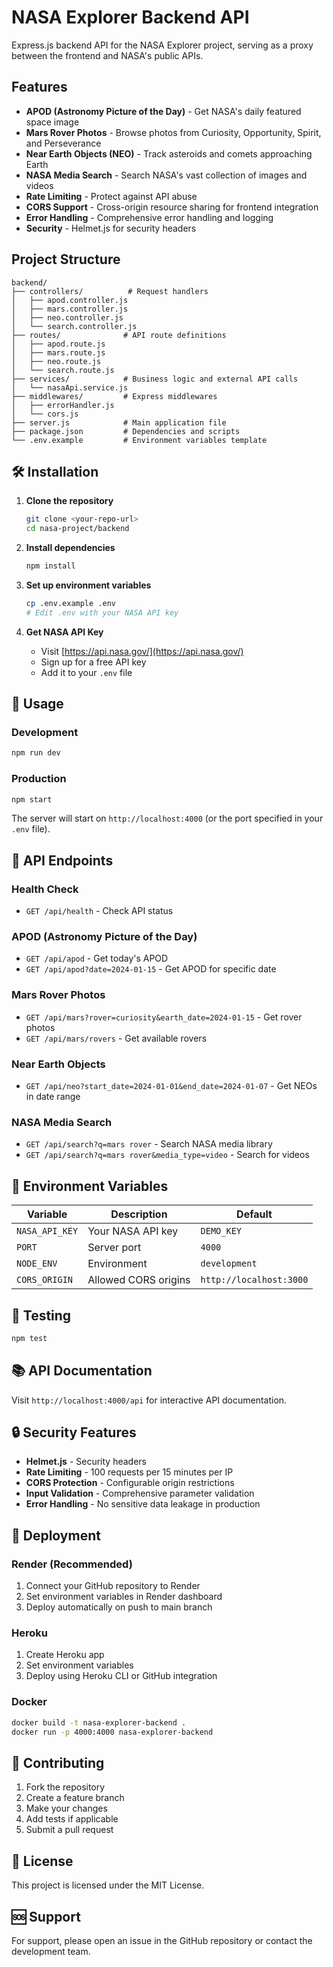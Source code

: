 # NASA Explorer Backend API

Express.js backend API for the NASA Explorer project, serving as a proxy between the frontend and NASA's public APIs.

## Features

- **APOD (Astronomy Picture of the Day)** - Get NASA's daily featured space image
- **Mars Rover Photos** - Browse photos from Curiosity, Opportunity, Spirit, and Perseverance
- **Near Earth Objects (NEO)** - Track asteroids and comets approaching Earth
- **NASA Media Search** - Search NASA's vast collection of images and videos
- **Rate Limiting** - Protect against API abuse
- **CORS Support** - Cross-origin resource sharing for frontend integration
- **Error Handling** - Comprehensive error handling and logging
- **Security** - Helmet.js for security headers

##  Project Structure

```
backend/
├── controllers/          # Request handlers
│   ├── apod.controller.js
│   ├── mars.controller.js
│   ├── neo.controller.js
│   └── search.controller.js
├── routes/              # API route definitions
│   ├── apod.route.js
│   ├── mars.route.js
│   ├── neo.route.js
│   └── search.route.js
├── services/            # Business logic and external API calls
│   └── nasaApi.service.js
├── middlewares/         # Express middlewares
│   ├── errorHandler.js
│   └── cors.js
├── server.js            # Main application file
├── package.json         # Dependencies and scripts
└── .env.example         # Environment variables template
```

## 🛠 Installation

1. **Clone the repository**
   ```bash
   git clone <your-repo-url>
   cd nasa-project/backend
   ```

2. **Install dependencies**
   ```bash
   npm install
   ```

3. **Set up environment variables**
   ```bash
   cp .env.example .env
   # Edit .env with your NASA API key
   ```

4. **Get NASA API Key**
   - Visit [https://api.nasa.gov/](https://api.nasa.gov/)
   - Sign up for a free API key
   - Add it to your `.env` file

## 🚀 Usage

### Development
```bash
npm run dev
```

### Production
```bash
npm start
```

The server will start on `http://localhost:4000` (or the port specified in your `.env` file).

## 📡 API Endpoints

### Health Check
- `GET /api/health` - Check API status

### APOD (Astronomy Picture of the Day)
- `GET /api/apod` - Get today's APOD
- `GET /api/apod?date=2024-01-15` - Get APOD for specific date

### Mars Rover Photos
- `GET /api/mars?rover=curiosity&earth_date=2024-01-15` - Get rover photos
- `GET /api/mars/rovers` - Get available rovers

### Near Earth Objects
- `GET /api/neo?start_date=2024-01-01&end_date=2024-01-07` - Get NEOs in date range

### NASA Media Search
- `GET /api/search?q=mars rover` - Search NASA media library
- `GET /api/search?q=mars rover&media_type=video` - Search for videos

## 🔧 Environment Variables

| Variable | Description | Default |
|----------|-------------|---------|
| `NASA_API_KEY` | Your NASA API key | `DEMO_KEY` |
| `PORT` | Server port | `4000` |
| `NODE_ENV` | Environment | `development` |
| `CORS_ORIGIN` | Allowed CORS origins | `http://localhost:3000` |

## 🧪 Testing

```bash
npm test
```

## 📚 API Documentation

Visit `http://localhost:4000/api` for interactive API documentation.

## 🔒 Security Features

- **Helmet.js** - Security headers
- **Rate Limiting** - 100 requests per 15 minutes per IP
- **CORS Protection** - Configurable origin restrictions
- **Input Validation** - Comprehensive parameter validation
- **Error Handling** - No sensitive data leakage in production

## 🚀 Deployment

### Render (Recommended)
1. Connect your GitHub repository to Render
2. Set environment variables in Render dashboard
3. Deploy automatically on push to main branch

### Heroku
1. Create Heroku app
2. Set environment variables
3. Deploy using Heroku CLI or GitHub integration

### Docker
```bash
docker build -t nasa-explorer-backend .
docker run -p 4000:4000 nasa-explorer-backend
```

## 🤝 Contributing

1. Fork the repository
2. Create a feature branch
3. Make your changes
4. Add tests if applicable
5. Submit a pull request

## 📄 License

This project is licensed under the MIT License.

## 🆘 Support

For support, please open an issue in the GitHub repository or contact the development team. 